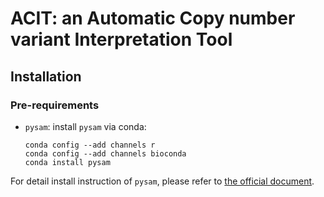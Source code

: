 # ACIT: an **A**utomatic **C**opy number variant **I**nterpretation **T**ool

## Installation

### Pre-requirements

- `pysam`: install `pysam` via conda:

  ```shell
  conda config --add channels r
  conda config --add channels bioconda
  conda install pysam
  ```

For detail install instruction of `pysam`, please refer to [the official document](https://pysam.readthedocs.io/en/latest/installation.html).

###
